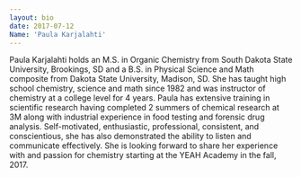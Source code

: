 ```yaml
---
layout: bio
date: 2017-07-12
Name: 'Paula Karjalahti'
---
```

Paula Karjalahti holds an M.S. in Organic Chemistry from South Dakota State University, Brookings, SD and a B.S. in Physical Science and Math composite from Dakota State University, Madison, SD.  She has taught high school chemistry, science and math since 1982 and was instructor of chemistry at a college level for 4 years.  Paula has extensive training in scientific research having completed 2 summers of chemical research at 3M along with industrial experience in food testing and forensic drug analysis.  Self-motivated, enthusiastic, professional, consistent, and conscientious, she has also demonstrated the ability to listen and communicate effectively.  She is looking forward to share her experience with and passion for chemistry starting at the YEAH Academy in the fall, 2017.

